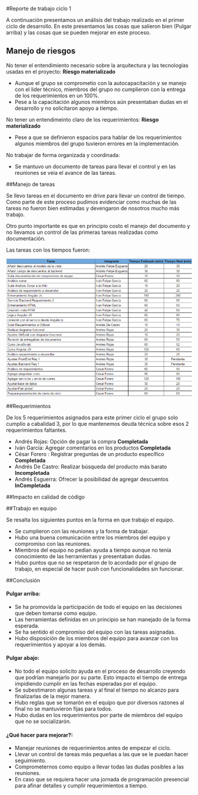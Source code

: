 #Reporte de trabajo ciclo 1

A continuación presentamos un análisis del trabajo realizado en el primer ciclo de desarrollo. En este presentamos las cosas que salieron bien (Pulgar arriba) y las cosas que se pueden mejorar en este proceso.


## Manejo de riesgos

No tener el entendimiento necesario sobre la arquitectura y las tecnologías usadas en el proyecto: **Riesgo materializado**
* Aunque el grupo se comprometio con la autocapacitación y se manejo con el lider técnico, miembros del grupo no cumplieron con la entrega de los requerimientos en un 100%. 
* Pese a la capacitación algunos miembros aún presentaban dudas en el desarrollo y no solicitaron apoyo a tiempo.

No tener un entendimeinto claro de los requerimientos: **Riesgo materializado**
* Pese a que se definieron espacios para hablar de los requerimientos algunos miembros del grupo tuvieron errores en la implementación.

No trabajar de forma organizada y coordinada:
* Se mantuvo un documento de tareas para llevar el control y en las reuniones se veia el avance de las tareas.


##Manejo de tareas

Se llevo tareas en el documento en drive para llevar un control de tiempo. Como parte de este proceso pudimos evidenciar como muchas de las tareas no fueron bien estimadas y devengaron de nosotros mucho más trabajo.

Otro punto importante es que en principio costo el manejo del documento y no llevamos un control de las primeras tareas realizadas como documentación.

Las tareas con los tiempos fueron: 

![](tiempos.PNG)

##Requerimientos

De los 5 requerimientos asignados para este primer ciclo el grupo solo cumplío a cabalidad 3, por lo que mantenemos deuda técnica sobre esos 2 requerimientos faltantes.

* Andrés Rojas: Opción de pagar la compra **Completada**
* Iván García: Agregar comentarios en los productos **Completada**
* César Forero : Registrar preguntas de un producto específico **Completada**
* Andrés De Castro: Realizar búsqueda del producto más barato **Incompletada**
* Andrés Esguerra: Ofrecer la posibilidad de agregar descuentos **InCompletada**

##Impacto en calidad de código

##Trabajo en equipo

Se resalta los siguientes puntos en la forma en que trabajo el equipo.

* Se cumplieron con las reuniones y la forma de trabajar.
* Hubo una buena comunicación entre los miembros del equipo y compromiso con las reuniones.
* Miembros del equipo no pedian ayuda a tiempo aunque no tenía conocimiento de las herramientas y presentaban dudas.
* Hubo puntos que no se respetaron de lo acordado por el grupo de trabajo, en especial de hacer push con funcionalidades sin funcionar.

##Conclusión


#### Pulgar arriba: 

* Se ha promovida la participación de todo el equipo en las decisiones que deben tomarse como equipo.
* Las herramientas definidas en un principio se han manejado de la forma esperada.
* Se ha sentido el compromiso del equipo con las tareas asignadas.
* Hubo disposición de los miembros del equipo para avanzar con los requerimientos y apoyar a los demás.

#### Pulgar abajo: 

* No todo el equipo solicito ayuda en el proceso de desarrollo creyendo que podrían manejarlo por su parte. Esto impacto el tiempo de entrega impidiendo cumplir en las fechas esperadas por el equipo.
* Se subestimaron algunas tareas y al final el tiempo no alcanzo para finalizarlas de la mejor manera.
* Hubo reglas que se tomarón en el equipo que por diversos razones al final no se mantuvieron fijas para todos.
* Hubo dudas en los requerimientos por parte de miembros del equipo que no se socializarón.

#### ¿Qué hacer para mejorar?: 

* Manejar reuniones de requerimientos antes de empezar el ciclo.
* Llevar un control de tareas más pequeñas a las que se le puedan hacer seguimiento.
* Comprometernos como equipo a llevar todas las dudas posibles a las reuniones.
* En caso que se requiera hacer una jornada de programación presencial para afinar detalles y cumplir requerimientos a tiempo. 
